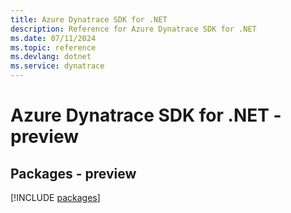 ```yaml
---
title: Azure Dynatrace SDK for .NET
description: Reference for Azure Dynatrace SDK for .NET
ms.date: 07/11/2024
ms.topic: reference
ms.devlang: dotnet
ms.service: dynatrace
---
```

# Azure Dynatrace SDK for .NET - preview
## Packages - preview
[!INCLUDE [packages](dynatrace-index.md)]